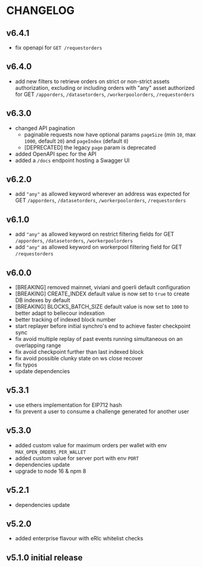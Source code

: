 # CHANGELOG

## v6.4.1

* fix openapi for `GET /requestorders`

## v6.4.0

* add new filters to retrieve orders on strict or non-strict assets authorization, excluding or including orders with "any" asset authorized for GET `/apporders`, `/datasetorders`, `/workerpoolorders`, `/requestorders`

## v6.3.0

* changed API pagination
  * paginable requests now have optional params `pageSize` (min `10`, max `1000`, default `20`) and `pageIndex` (default `0`)
  * \[DEPRECATED\] the legacy `page` param is deprecated
* added OpenAPI spec for the API
* added a `/docs` endpoint hosting a Swagger UI

## v6.2.0

* add `"any"` as allowed keyword wherever an address was expected for GET `/apporders`, `/datasetorders`, `/workerpoolorders`, `/requestorders`

## v6.1.0

* add `"any"` as allowed keyword on restrict filtering fields for GET `/apporders`, `/datasetorders`, `/workerpoolorders`
* add `"any"` as allowed keyword on workerpool filtering field for GET `/requestorders`

## v6.0.0

* \[BREAKING\] removed mainnet, viviani and goerli default configuration
* \[BREAKING\] CREATE_INDEX default value is now set to `true` to create DB indexes by default
* \[BREAKING\] BLOCKS_BATCH_SIZE default value is now set to `1000` to better adapt to bellecour indexation
* better tracking of indexed block number
* start replayer before initial synchro's end to achieve faster checkpoint sync
* fix avoid multiple replay of past events running simultaneous on an overlapping range
* fix avoid checkpoint further than last indexed block
* fix avoid possible clunky state on ws close recover
* fix typos
* update dependencies

## v5.3.1

* use ethers implementation for EIP712 hash
* fix prevent a user to consume a challenge generated for another user

## v5.3.0

* added custom value for maximum orders per wallet with env `MAX_OPEN_ORDERS_PER_WALLET`
* added custom value for server port with env `PORT`
* dependencies update
* upgrade to node 16 & npm 8

## v5.2.1

* dependencies update

## v5.2.0

* added enterprise flavour with eRlc whitelist checks

## v5.1.0 initial release
